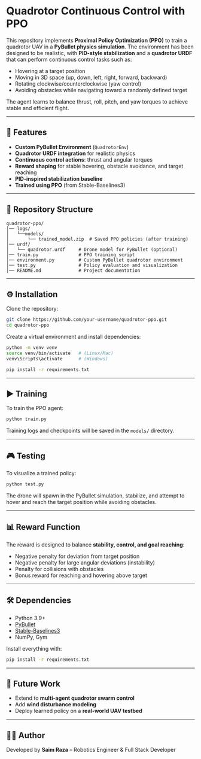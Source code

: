 # Quadrotor Continuous Control with PPO

This repository implements **Proximal Policy Optimization (PPO)** to train a quadrotor UAV in a **PyBullet physics simulation**. The environment has been designed to be realistic, with **PID-style stabilization** and a **quadrotor URDF** that can perform continuous control tasks such as:

* Hovering at a target position
* Moving in 3D space (up, down, left, right, forward, backward)
* Rotating clockwise/counterclockwise (yaw control)
* Avoiding obstacles while navigating toward a randomly defined target

The agent learns to balance thrust, roll, pitch, and yaw torques to achieve stable and efficient flight.

---

## 🚀 Features

* **Custom PyBullet Environment** (`QuadrotorEnv`)
* **Quadrotor URDF integration** for realistic physics
* **Continuous control actions**: thrust and angular torques
* **Reward shaping** for stable hovering, obstacle avoidance, and target reaching
* **PID-inspired stabilization baseline**
* **Trained using PPO** (from Stable-Baselines3)

---

## 📂 Repository Structure

```
quadrotor-ppo/
│── logs/ 
│   └──models/
│       └── trained_model.zip  # Saved PPO policies (after training)
│── urdf/
│   └── quadrotor.urdf     # Drone model for PyBullet (optional)
│── train.py               # PPO training script
│── environment.py         # Custom PyBullet quadrotor environment
│── test.py                # Policy evaluation and visualization
│── README.md              # Project documentation
```

---

## ⚙️ Installation

Clone the repository:

```bash
git clone https://github.com/your-username/quadrotor-ppo.git
cd quadrotor-ppo
```

Create a virtual environment and install dependencies:

```bash
python -m venv venv
source venv/bin/activate   # (Linux/Mac)
venv\Scripts\activate      # (Windows)

pip install -r requirements.txt
```

---

## ▶️ Training

To train the PPO agent:

```bash
python train.py
```

Training logs and checkpoints will be saved in the `models/` directory.

---

## 🎮 Testing

To visualize a trained policy:

```bash
python test.py
```

The drone will spawn in the PyBullet simulation, stabilize, and attempt to hover and reach the target position while avoiding obstacles.

---

## 📊 Reward Function

The reward is designed to balance **stability, control, and goal reaching**:

* Negative penalty for deviation from target position
* Negative penalty for large angular deviations (instability)
* Penalty for collisions with obstacles
* Bonus reward for reaching and hovering above target

---

## 🛠️ Dependencies

* Python 3.9+
* [PyBullet](https://pybullet.org)
* [Stable-Baselines3](https://github.com/DLR-RM/stable-baselines3)
* NumPy, Gym

Install everything with:

```bash
pip install -r requirements.txt
```

---

## 📌 Future Work

* Extend to **multi-agent quadrotor swarm control**
* Add **wind disturbance modeling**
* Deploy learned policy on a **real-world UAV testbed**

---

## 👨‍💻 Author

Developed by **Saim Raza** – Robotics Engineer & Full Stack Developer
